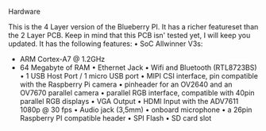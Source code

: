 Hardware

This is the 4 Layer version of the Blueberry PI. It has a richer featureset than the 2 Layer PCB.
Keep in mind that this PCB isn' tested yet, I will keep you updated.
It has the following features:
• SoC Allwinner V3s:
- ARM Cortex-A7 @ 1.2GHz
- 64 Megabyte of RAM
• Ethernet Jack
• Wifi and Bluetooth (RTL8723BS)
• 1 USB Host Port / 1 micro USB port
• MIPI CSI interface, pin compatible with the Raspberry Pi camera
• pinheader for an OV2640 and an OV7670 parallel camera
• parallel RGB interface, compatible with 40pin parallel RGB displays
• VGA Output
• HDMI Input with the ADV7611 1080p @ 30 fps
• Audio jack (3,5mm)
• onboard microphone
• a 26pin Raspberry PI compatible header
• SPI Flash
• SD card slot 
